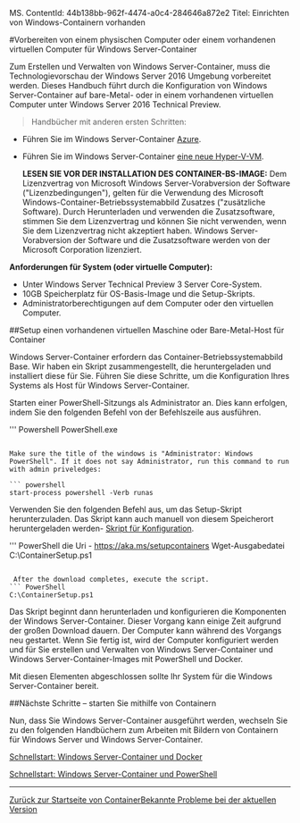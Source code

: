 MS. ContentId: 44b138bb-962f-4474-a0c4-284646a872e2
Titel: Einrichten von Windows-Containern vorhanden

#Vorbereiten von einem physischen Computer oder einem vorhandenen virtuellen Computer für Windows Server-Container

Zum Erstellen und Verwalten von Windows Server-Container, muss die Technologievorschau der Windows Server 2016 Umgebung vorbereitet werden.
Dieses Handbuch führt durch die Konfiguration von Windows Server-Container auf bare-Metal- oder in einem vorhandenen virtuellen Computer unter Windows Server 2016 Technical Preview.

> Handbücher mit anderen ersten Schritten:
> 

*   Führen Sie im Windows Server-Container [Azure](./azure_setup.md).
*   Führen Sie im Windows Server-Container [eine neue Hyper-V-VM](./container_setup.md).
    
    **LESEN SIE VOR DER INSTALLATION DES CONTAINER-BS-IMAGE:**  Dem Lizenzvertrag von Microsoft Windows Server-Vorabversion der Software ("Lizenzbedingungen"), gelten für die Verwendung des Microsoft Windows-Container-Betriebssystemabbild Zusatzes ("zusätzliche Software).
    Durch Herunterladen und verwenden die Zusatzsoftware, stimmen Sie dem Lizenzvertrag und können Sie nicht verwenden, wenn Sie dem Lizenzvertrag nicht akzeptiert haben.
    Windows Server-Vorabversion der Software und die Zusatzsoftware werden von der Microsoft Corporation lizenziert.

**Anforderungen für System (oder virtuelle Computer):**

*   Unter Windows Server Technical Preview 3 Server Core-System.
*   10GB Speicherplatz für OS-Basis-Image und die Setup-Skripts.
*   Administratorberechtigungen auf dem Computer oder den virtuellen Computer.

##Setup einen vorhandenen virtuellen Maschine oder Bare-Metal-Host für Container

Windows Server-Container erfordern das Container-Betriebssystemabbild Base.
Wir haben ein Skript zusammengestellt, die heruntergeladen und installiert diese für Sie.
Führen Sie diese Schritte, um die Konfiguration Ihres Systems als Host für Windows Server-Container.

Starten einer PowerShell-Sitzungs als Administrator an.
Dies kann erfolgen, indem Sie den folgenden Befehl von der Befehlszeile aus ausführen.

''' Powershell
PowerShell.exe


```

Make sure the title of the windows is "Administrator: Windows PowerShell". If it does not say Administrator, run this command to run with admin priveledges:

``` powershell
start-process powershell -Verb runas

```

Verwenden Sie den folgenden Befehl aus, um das Setup-Skript herunterzuladen.
Das Skript kann auch manuell von diesem Speicherort heruntergeladen werden- [Skript für Konfiguration](http://aka.ms/setupcontainers).

''' PowerShell
die Uri - https://aka.ms/setupcontainers Wget-Ausgabedatei C:\ContainerSetup.ps1


```

 After the download completes, execute the script.
``` PowerShell
C:\ContainerSetup.ps1

```

Das Skript beginnt dann herunterladen und konfigurieren die Komponenten der Windows Server-Container.
Dieser Vorgang kann einige Zeit aufgrund der großen Download dauern.
Der Computer kann während des Vorgangs neu gestartet.
Wenn Sie fertig ist, wird der Computer konfiguriert werden und für Sie erstellen und Verwalten von Windows Server-Container und Windows Server-Container-Images mit PowerShell und Docker.

Mit diesen Elementen abgeschlossen sollte Ihr System für die Windows Server-Container bereit.

##Nächste Schritte – starten Sie mithilfe von Containern

Nun, dass Sie Windows Server-Container ausgeführt werden, wechseln Sie zu den folgenden Handbüchern zum Arbeiten mit Bildern von Containern für Windows Server und Windows Server-Container.

[Schnellstart: Windows Server-Container und Docker](./manage_docker.md)

[Schnellstart: Windows Server-Container und PowerShell](./manage_powershell.md)

-------------------

[Zurück zur Startseite von Container](../containers_welcome.md)[Bekannte Probleme bei der aktuellen Version](../about/work_in_progress.md)


